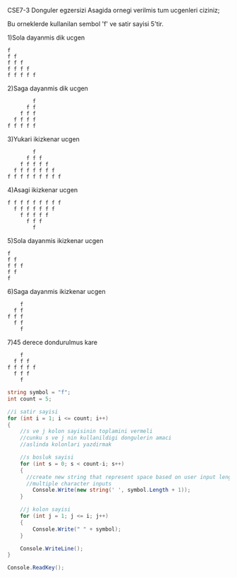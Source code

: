 CSE7-3 Donguler egzersizi
Asagida ornegi verilmis tum ucgenleri ciziniz;

Bu orneklerde kullanilan sembol 'f' ve satir sayisi 5'tir.

1)Sola dayanmis dik ucgen
```
f
f f
f f f
f f f f
f f f f f
```

2)Saga dayanmis dik ucgen
```
        f
      f f
    f f f
  f f f f
f f f f f
```

3)Yukari ikizkenar ucgen
```
        f
      f f f
    f f f f f
  f f f f f f f
f f f f f f f f f
```

4)Asagi ikizkenar ucgen
```
f f f f f f f f f
  f f f f f f f
    f f f f f
      f f f
        f
```

5)Sola dayanmis ikizkenar ucgen
```
f
f f
f f f
f f
f
```


6)Saga dayanmis ikizkenar ucgen
```
    f
  f f
f f f
  f f
    f
```

7)45 derece dondurulmus kare
```
    f
  f f f
f f f f f
  f f f
    f
```

```cs
string symbol = "f";
int count = 5;

//i satir sayisi
for (int i = 1; i <= count; i++)
{
    //s ve j kolon sayisinin toplamini vermeli
    //cunku s ve j nin kullanildigi dongulerin amaci
    //aslinda kolonlari yazdirmak

    //s bosluk sayisi
    for (int s = 0; s < count-i; s++)
    {
      //create new string that represent space based on user input length for
      //multiple character inputs
        Console.Write(new string(' ', symbol.Length + 1));
    }

    //j kolon sayisi
    for (int j = 1; j <= i; j++)
    {
        Console.Write(" " + symbol);
    }

    Console.WriteLine();
}

Console.ReadKey();
```
